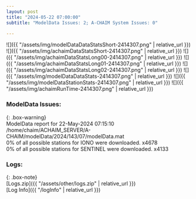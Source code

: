 ```yaml
---
layout: post
title: "2024-05-22 07:00:00"
subtitle: "ModelData Issues: 2; A-CHAIM System Issues: 0"

---
```


![]({{ "/assets/img/modelDataDataStatsShort-2414307.png" | relative_url }})
![]({{ "/assets/img/achaimDataStatsShort-2414307.png" | relative_url }})
![]({{ "/assets/img/achaimDataStatsLong00-2414307.png" | relative_url }})
![]({{ "/assets/img/achaimDataStatsLong01-2414307.png" | relative_url }})
![]({{ "/assets/img/achaimDataStatsLong02-2414307.png" | relative_url }})
![]({{ "/assets/img/modelDataDataStats-2414307.png" | relative_url }})
![]({{ "/assets/img/modelDataStationStats-2414307.png" | relative_url }})
![]({{ "/assets/img/achaimRunTime-2414307.png" | relative_url }})


### ModelData Issues:  
  
{: .box-warning}  
 ModelData report for 22-May-2024 07:15:10   
 /home/chaim/ACHAIM_SERVER/A-CHAIM/modelData/2024/143/07/modelData.mat   
 0% of all possible stations for IONO were downloaded. x4678   
 0% of all possible stations for SENTINEL were downloaded. x4133   
  


### Logs:  
  
{: .box-note}  
[Logs.zip]({{ "/assets/other/logs.zip" | relative_url }})  
[Log Info]({{ "/logInfo" | relative_url }})  
